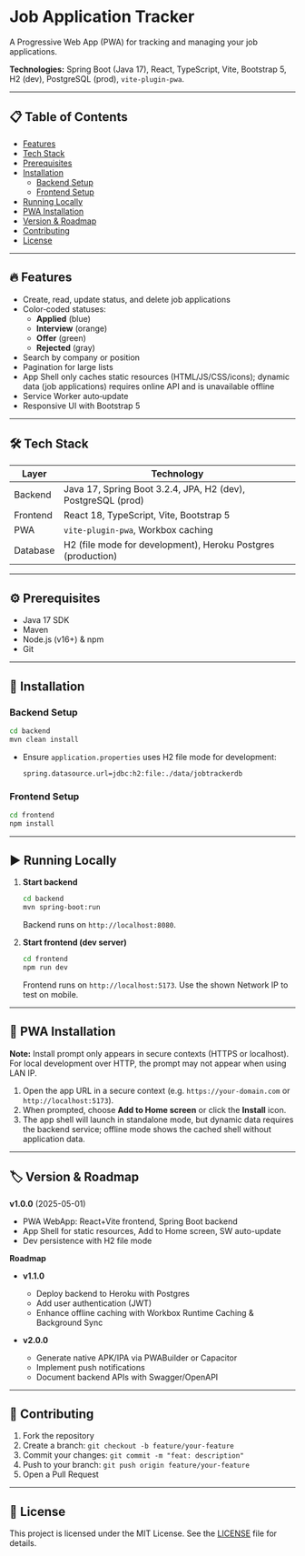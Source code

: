 # Job Application Tracker

A Progressive Web App (PWA) for tracking and managing your job applications.

**Technologies:** Spring Boot (Java 17), React, TypeScript, Vite, Bootstrap 5, H2 (dev), PostgreSQL (prod), `vite-plugin-pwa`.

---

## 📋 Table of Contents

- [Features](#features)
- [Tech Stack](#tech-stack)
- [Prerequisites](#prerequisites)
- [Installation](#installation)
  - [Backend Setup](#backend-setup)
  - [Frontend Setup](#frontend-setup)
- [Running Locally](#running-locally)
- [PWA Installation](#pwa-installation)
- [Version & Roadmap](#version--roadmap)
- [Contributing](#contributing)
- [License](#license)

---

## 🔥 Features

- Create, read, update status, and delete job applications
- Color‑coded statuses:
  - **Applied** (blue)
  - **Interview** (orange)
  - **Offer** (green)
  - **Rejected** (gray)
- Search by company or position
- Pagination for large lists
- App Shell only caches static resources (HTML/JS/CSS/icons); dynamic data (job applications) requires online API and is unavailable offline
- Service Worker auto‑update
- Responsive UI with Bootstrap 5

---

## 🛠️ Tech Stack

| Layer    | Technology                                                   |
| -------- | ------------------------------------------------------------ |
| Backend  | Java 17, Spring Boot 3.2.4, JPA, H2 (dev), PostgreSQL (prod) |
| Frontend | React 18, TypeScript, Vite, Bootstrap 5                      |
| PWA      | `vite-plugin-pwa`, Workbox caching                           |
| Database | H2 (file mode for development), Heroku Postgres (production) |

---

## ⚙️ Prerequisites

- Java 17 SDK
- Maven
- Node.js (v16+) & npm
- Git

---

## 🚀 Installation

### Backend Setup

```bash
cd backend
mvn clean install
```

- Ensure `application.properties` uses H2 file mode for development:
  ```properties
  spring.datasource.url=jdbc:h2:file:./data/jobtrackerdb
  ```

### Frontend Setup

```bash
cd frontend
npm install
```

---

## ▶️ Running Locally

1. **Start backend**

   ```bash
   cd backend
   mvn spring-boot:run
   ```

   Backend runs on `http://localhost:8080`.

2. **Start frontend (dev server)**

   ```bash
   cd frontend
   npm run dev
   ```

   Frontend runs on `http://localhost:5173`. Use the shown Network IP to test on mobile.

---

## 📱 PWA Installation

**Note:** Install prompt only appears in secure contexts (HTTPS or localhost). For local development over HTTP, the prompt may not appear when using LAN IP.

1. Open the app URL in a secure context (e.g. `https://your-domain.com` or `http://localhost:5173`).
2. When prompted, choose **Add to Home screen** or click the **Install** icon.
3. The app shell will launch in standalone mode, but dynamic data requires the backend service; offline mode shows the cached shell without application data.

---

## 🏷️ Version & Roadmap

**v1.0.0** (2025-05-01)

- PWA WebApp: React+Vite frontend, Spring Boot backend
- App Shell for static resources, Add to Home screen, SW auto-update
- Dev persistence with H2 file mode

**Roadmap**

- **v1.1.0**

  - Deploy backend to Heroku with Postgres
  - Add user authentication (JWT)
  - Enhance offline caching with Workbox Runtime Caching & Background Sync

- **v2.0.0**

  - Generate native APK/IPA via PWABuilder or Capacitor
  - Implement push notifications
  - Document backend APIs with Swagger/OpenAPI

---

## 🤝 Contributing

1. Fork the repository
2. Create a branch: `git checkout -b feature/your-feature`
3. Commit your changes: `git commit -m "feat: description"`
4. Push to your branch: `git push origin feature/your-feature`
5. Open a Pull Request

---

## 📄 License

This project is licensed under the MIT License. See the [LICENSE](LICENSE) file for details.

